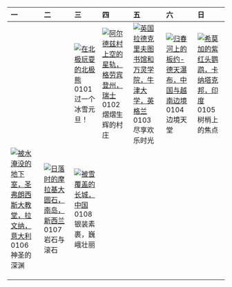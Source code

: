 | 一                                                                                                                                                                                                      | 二                                                                                                                                                                                    | 三                                                                                                                                                                                           | 四                                                                                                                                                                                                    | 五                                                                                                                                                                                                  | 六                                                                                                                                                                                          | 日                                                                                                                                                                                          |
|:-------------------------------------------------------------------------------------------------------------------------------------------------------------------------------------------------------|:-------------------------------------------------------------------------------------------------------------------------------------------------------------------------------------|:--------------------------------------------------------------------------------------------------------------------------------------------------------------------------------------------|:-----------------------------------------------------------------------------------------------------------------------------------------------------------------------------------------------------|:---------------------------------------------------------------------------------------------------------------------------------------------------------------------------------------------------|:-------------------------------------------------------------------------------------------------------------------------------------------------------------------------------------------|:-------------------------------------------------------------------------------------------------------------------------------------------------------------------------------------------|
|                                                                                                                                                                                                        |                                                                                                                                                                                      | [![](https://www.bing.com/th?id=OHR.PolarBearSwim_ZH-CN1000349057_320x240.jpg '在北极玩耍的北极熊')](https://www.bing.com/th?id=OHR.PolarBearSwim_ZH-CN1000349057_UHD.jpg)<br>0101<br>过一个冰雪元旦！       | [![](https://www.bing.com/th?id=OHR.ArdezSwitzerland_ZH-CN5605305240_320x240.jpg '阿尔德兹村上空的星轨，格劳宾登州，瑞士')](https://www.bing.com/th?id=OHR.ArdezSwitzerland_ZH-CN5605305240_UHD.jpg)<br>0102<br>熠熠生辉的村庄 | [![](https://www.bing.com/th?id=OHR.TolkienOxford_ZH-CN6331694590_320x240.jpg '英国拉德克里夫图书馆和万灵学院，牛津大学，英格兰')](https://www.bing.com/th?id=OHR.TolkienOxford_ZH-CN6331694590_UHD.jpg)<br>0103<br>尽享欢乐时光 | [![](https://www.bing.com/th?id=OHR.VietnamFalls_ZH-CN9659529108_320x240.jpg '归春河上的板约-德天瀑布，中国与越南边境')](https://www.bing.com/th?id=OHR.VietnamFalls_ZH-CN9659529108_UHD.jpg)<br>0104<br>边境天堂 | [![](https://www.bing.com/th?id=OHR.PlumParakeet_ZH-CN0311942558_320x240.jpg '希莫加的紫红头鹦鹉，卡纳塔克邦，印度')](https://www.bing.com/th?id=OHR.PlumParakeet_ZH-CN0311942558_UHD.jpg)<br>0105<br>树梢上的焦点 |
| [![](https://www.bing.com/th?id=OHR.RavennaBasilica_ZH-CN1406474730_320x240.jpg '被水淹没的地下室，圣弗朗西斯大教堂，拉文纳，意大利')](https://www.bing.com/th?id=OHR.RavennaBasilica_ZH-CN1406474730_UHD.jpg)<br>0106<br>神圣的深渊 | [![](https://www.bing.com/th?id=OHR.BouldersNZ_ZH-CN6750253580_320x240.jpg '日落时的摩拉基大圆石，南岛，新西兰')](https://www.bing.com/th?id=OHR.BouldersNZ_ZH-CN6750253580_UHD.jpg)<br>0107<br>岩石与滚石 | [![](https://www.bing.com/th?id=OHR.GreatWallStairs_ZH-CN4045949792_320x240.jpg '被雪覆盖的长城，中国')](https://www.bing.com/th?id=OHR.GreatWallStairs_ZH-CN4045949792_UHD.jpg)<br>0108<br>银装素裹，巍峨壮丽 |                                                                                                                                                                                                      |                                                                                                                                                                                                    |                                                                                                                                                                                            |                                                                                                                                                                                            |
|                                                                                                                                                                                                        |                                                                                                                                                                                      |                                                                                                                                                                                             |                                                                                                                                                                                                      |                                                                                                                                                                                                    |                                                                                                                                                                                            |                                                                                                                                                                                            |
|                                                                                                                                                                                                        |                                                                                                                                                                                      |                                                                                                                                                                                             |                                                                                                                                                                                                      |                                                                                                                                                                                                    |                                                                                                                                                                                            |                                                                                                                                                                                            |
|                                                                                                                                                                                                        |                                                                                                                                                                                      |                                                                                                                                                                                             |                                                                                                                                                                                                      |                                                                                                                                                                                                    |                                                                                                                                                                                            |                                                                                                                                                                                            |